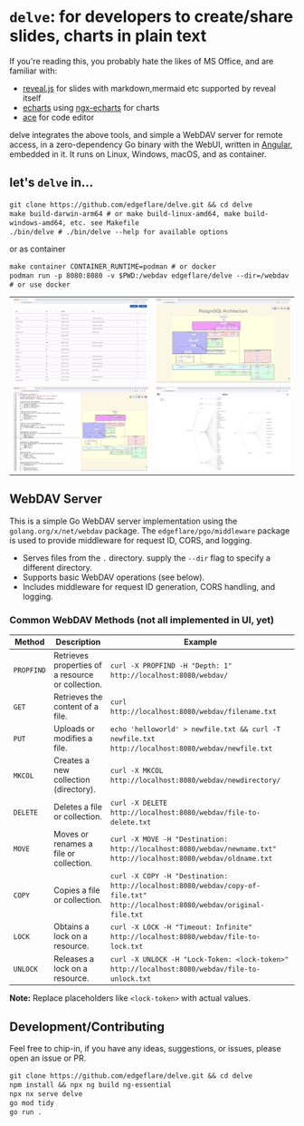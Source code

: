# `delve`: for developers to create/share slides, charts in plain text

If you're reading this, you probably hate the likes of MS Office, and are familiar with:

- [reveal.js](https://revealjs.com/) for slides with markdown,mermaid etc supported by reveal itself
- [echarts](https://echarts.apache.org) using [ngx-echarts](https://xieziyu.github.io/ngx-echarts/) for charts
- [ace](https://github.com/ajaxorg/ace) for code editor

delve integrates the above tools, and simple a WebDAV server for remote access, in a zero-dependency Go binary with the WebUI, written in [Angular](https://angular.io), embedded in it. It runs on Linux, Windows, macOS, and as container.

## let's `delve` in...

```shell
git clone https://github.com/edgeflare/delve.git && cd delve
make build-darwin-arm64 # or make build-linux-amd64, make build-windows-amd64, etc. see Makefile
./bin/delve # ./bin/delve --help for available options
```

or as container

```shell
make container CONTAINER_RUNTIME=podman # or docker
podman run -p 8080:8080 -v $PWD:/webdav edgeflare/delve --dir=/webdav # or use docker
```

|                                                          |                                                   |
|----------------------------------------------------------|---------------------------------------------------|
| ![webdav-resources](./public/img/webdav-resources.png)   | ![postgres-arch](./public/img/postgres-arch-mermaid.png)  |
| ![ace-reveal-vsplit](./public/img/ace-reveal-vsplit.png) | ![echarts-tree](./public/img/echarts-tree.png)    |

## WebDAV Server

This is a simple Go WebDAV server implementation using the `golang.org/x/net/webdav` package. The `edgeflare/pgo/middleware` package is used to provide middleware for request ID, CORS, and logging.

* Serves files from the `.` directory. supply the `--dir` flag to specify a different directory.
* Supports basic WebDAV operations (see below).
* Includes middleware for request ID generation, CORS handling, and logging.

### Common WebDAV Methods (not all implemented in UI, yet)

| Method | Description | Example |
|---|---|---|
| `PROPFIND` | Retrieves properties of a resource or collection. | `curl -X PROPFIND -H "Depth: 1" http://localhost:8080/webdav/` |
| `GET` | Retrieves the content of a file. | `curl http://localhost:8080/webdav/filename.txt` |
| `PUT` | Uploads or modifies a file. | `echo 'helloworld' > newfile.txt && curl -T newfile.txt http://localhost:8080/webdav/newfile.txt` |
| `MKCOL` | Creates a new collection (directory). | `curl -X MKCOL http://localhost:8080/webdav/newdirectory/` |
| `DELETE` | Deletes a file or collection. | `curl -X DELETE http://localhost:8080/webdav/file-to-delete.txt` |
| `MOVE` | Moves or renames a file or collection. | `curl -X MOVE -H "Destination: http://localhost:8080/webdav/newname.txt" http://localhost:8080/webdav/oldname.txt` |
| `COPY` | Copies a file or collection. | `curl -X COPY -H "Destination: http://localhost:8080/webdav/copy-of-file.txt" http://localhost:8080/webdav/original-file.txt` |
| `LOCK` | Obtains a lock on a resource. | `curl -X LOCK -H "Timeout: Infinite" http://localhost:8080/webdav/file-to-lock.txt` |
| `UNLOCK` | Releases a lock on a resource. | `curl -X UNLOCK -H "Lock-Token: <lock-token>" http://localhost:8080/webdav/file-to-unlock.txt` |

**Note:** Replace placeholders like `<lock-token>` with actual values.


## Development/Contributing
Feel free to chip-in, if you have any ideas, suggestions, or issues, please open an issue or PR.

```shell
git clone https://github.com/edgeflare/delve.git && cd delve
npm install && npx ng build ng-essential
npx nx serve delve
go mod tidy
go run .
```
